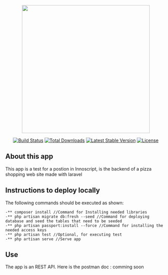 <p align="center"><img src="https://res.cloudinary.com/dtfbvvkyp/image/upload/v1566331377/laravel-logolockup-cmyk-red.svg" width="400"></p>

<p align="center">
<a href="https://travis-ci.org/laravel/framework"><img src="https://travis-ci.org/laravel/framework.svg" alt="Build Status"></a>
<a href="https://packagist.org/packages/laravel/framework"><img src="https://poser.pugx.org/laravel/framework/d/total.svg" alt="Total Downloads"></a>
<a href="https://packagist.org/packages/laravel/framework"><img src="https://poser.pugx.org/laravel/framework/v/stable.svg" alt="Latest Stable Version"></a>
<a href="https://packagist.org/packages/laravel/framework"><img src="https://poser.pugx.org/laravel/framework/license.svg" alt="License"></a>
</p>

## About this app

This app is a test for a postion in Innoscript, is the backend of a pizza shopping web site made with laravel


## Instructions to deploy locally

The following commands should be executed as shown:
    
    -** composer install //Command for Installing needed libraries
    -** php artisan migrate db:fresh --seed //Command for deploying database and seed the tables that need to be seeded
    -** php artisan passport:install --force //Command for installing the needed access keys
    -** php artisan test //Optional, for executing test
    -** php artisan serve //Serve app
    

## Use

The app is an REST API. Here is the postman doc : comming soon
